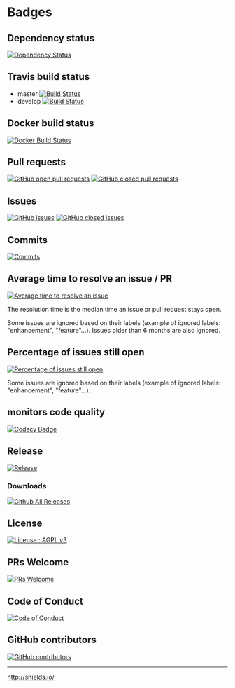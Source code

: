 # Badges


## Dependency status
[![Dependency Status](https://www.versioneye.com/user/projects/59405a130fb24f004de09e90/badge.svg?style=flat-square)](https://www.versioneye.com/user/projects/59405a130fb24f004de09e90)

## Travis build status

* master  [![Build Status](https://api.travis-ci.org/Asqatasun/Contrast-Finder.svg?branch=master)](https://travis-ci.org/Asqatasun/Contrast-Finder/branches)
* develop [![Build Status](https://api.travis-ci.org/Asqatasun/Contrast-Finder.svg?branch=develop)](https://travis-ci.org/Asqatasun/Contrast-Finder/branches)

## Docker build status
[![Docker Build Status](https://img.shields.io/docker/build/asqatasun/contrast-finder.svg?style=flat-square)](https://hub.docker.com/r/asqatasun/contrast-finder/)

## Pull requests
[![GitHub open   pull requests](https://img.shields.io/github/issues-pr/asqatasun/contrast-finder.svg?style=flat-square)](https://github.com/Asqatasun/Contrast-Finder/pulls?q=is%3Aopen+is%3Apr)
[![GitHub closed pull requests](https://img.shields.io/github/issues-pr-closed/asqatasun/contrast-finder.svg?style=flat-square)](https://github.com/Asqatasun/Contrast-Finder/pulls?q=is%3Apr+is%3Aclosed)

## Issues
[![GitHub issues](https://img.shields.io/github/issues/asqatasun/contrast-finder.svg?style=flat-square)](https://github.com/Asqatasun/Contrast-Finder/issues)
[![GitHub closed issues](https://img.shields.io/github/issues-closed/asqatasun/contrast-finder.svg?style=flat-square)](https://github.com/Asqatasun/Contrast-Finder/issues?q=is%3Aissue+is%3Aclosed)

## Commits
[![Commits](https://img.shields.io/github/commit-activity/y/asqatasun/contrast-finder.svg)](https://github.com/Asqatasun/Contrast-Finder/commits/develop)

## Average time to resolve an issue / PR
[![Average time to resolve an issue](http://isitmaintained.com/badge/resolution/asqatasun/contrast-finder.svg)](http://isitmaintained.com/project/asqatasun/contrast-finder "Average time to resolve an issue")

The resolution time is the median time an issue or pull request stays open.

Some issues are ignored based on their labels (example of ignored labels: "enhancement", "feature"…).
Issues older than 6 months are also ignored.


## Percentage of issues still open
[![Percentage of issues still open](http://isitmaintained.com/badge/open/asqatasun/contrast-finder.svg)](http://isitmaintained.com/project/asqatasun/contrast-finder "Percentage of issues still open")

Some issues are ignored based on their labels (example of ignored labels: "enhancement", "feature"…).

## monitors code quality
[![Codacy Badge](https://api.codacy.com/project/badge/Grade/c3374c9913d24a9c91e91552f1796672)](https://www.codacy.com/app/Asqatasun/Contrast-Finder)

## Release
[![Release](https://img.shields.io/github/release/asqatasun/contrast-finder.svg)](https://github.com/Asqatasun/Contrast-Finder/releases/latest)

### Downloads
[![Github All Releases](https://img.shields.io/github/downloads/asqatasun/contrast-finder/total.svg?style=flat-square)](https://github.com/Asqatasun/Contrast-Finder/releases/)

## License
[![License : AGPL v3](https://img.shields.io/badge/license-AGPL3-blue.svg)](https://github.com/Asqatasun/Contrast-Finder/blob/master/LICENSE)

## PRs Welcome
[![PRs Welcome](https://img.shields.io/badge/PRs-welcome-brightgreen.svg?style=flat-square)](https://github.com/Asqatasun/Contrast-Finder/blob/develop/CONTRIBUTING.md)

## Code of Conduct
[![Code of Conduct](https://img.shields.io/badge/code%20of-conduct-ff69b4.svg?style=flat-square)](https://github.com/Asqatasun/Contrast-Finder/blob/develop/CODE_OF_CONDUCT.md)

## GitHub contributors
[![GitHub contributors](https://img.shields.io/github/contributors/asqatasun/contrast-finder.svg)](https://github.com/Asqatasun/Contrast-Finder/graphs/contributors)

---
http://shields.io/
